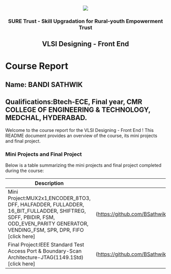 <!-- PROJECT LOGO -->
<br />

<div align="center">
   <img src='https://user-images.githubusercontent.com/73131499/166115643-d3187f47-d38f-41b2-ae42-5ecbbc60de14.png' />


<h3 align="center">SURE Trust - Skill Upgradation for Rural-youth Empowerment Trust</h3>
  <h2>VLSI Designing - Front End</h2>
</div>

# Course Report

## Name: BANDI SATHWIK

## Qualifications:Btech-ECE, Final year, CMR COLLEGE OF ENGINEERING & TECHNOLOGY, MEDCHAL, HYDERABAD.

Welcome to the course report for the VLSI Designing - Front End ! This README document provides an overview of the course, its mini projects and final project.

### Mini Projects and Final Project

Below is a table summarizing the mini projects and final project completed during the course:

| Description                               | Link                                                                      |
|-------------------------------------------|---------------------------------------------------------------------------|
|Mini Project:MUX2x1,ENCODER_8TO3, DFF,  HALFADDER, FULLADDER, 16_BIT_FULLADDER,  SHIFTREG, SDFF, PBIDIR, FSM, ODD_EVEN_PARITY GENERATOR, VENDING_FSM, SPR, DPR, FIFO [click here] |(https://github.com/BSathwik25/G13_VLSI/tree/main/Mini%20Projects)|
| Final Project:IEEE Standard Test Access Port & Boundary-Scan Architecture-JTAG(1149.1Std) [click here]|(https://github.com/BSathwik25/G13_VLSI/tree/main/Final%20Capstone%20Project)|
         
                                        
